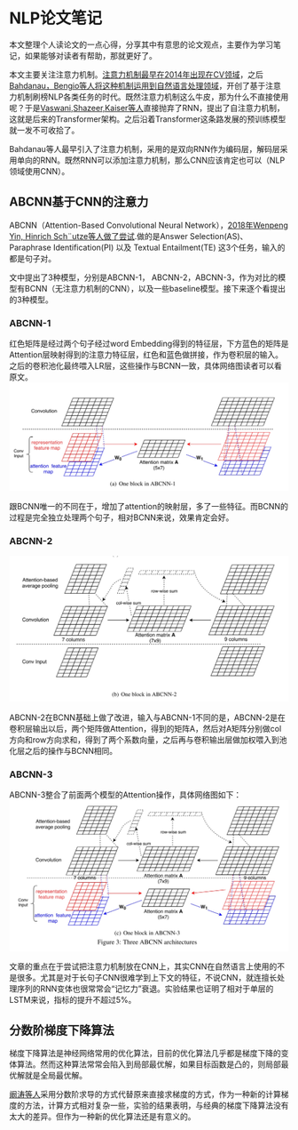 # NLP论文笔记
本文整理个人读论文的一点心得，分享其中有意思的论文观点，主要作为学习笔记，如果能够对读者有帮助，那就更好了。

本文主要关注注意力机制。[注意力机制最早在2014年出现在CV领域](1 "Mnih, V., Heess, N., Graves, A., & Kavukcuoglu, K. (2014). Recurrent models of visual attention. Advances in Neural Information Processing Systems, 3(January), 2204–2212.")，之后[Bahdanau，Bengio等人将这种机制运用到自然语言处理领域](1 "Bahdanau, D., Cho, K. H., & Bengio, Y. (2015). Neural machine translation by jointly learning to align and translate. 3rd International Conference on Learning Representations, ICLR 2015 - Conference Track Proceedings, 1–15.")，开创了基于注意力机制刷榜NLP各类任务的时代。既然注意力机制这么牛皮，那为什么不直接使用呢？于是[Vaswani,Shazeer,Kaiser等人](1 "Vaswani, A., Shazeer, N., Parmar, N., Uszkoreit, J., Jones, L., Gomez, A. N., Kaiser, Ł., & Polosukhin, I. (2017). Attention is all you need. Advances in Neural Information Processing Systems, 2017-Decem(Nips), 5999–6009.")直接抛弃了RNN，提出了自注意力机制，这就是后来的Transformer架构。之后沿着Transformer这条路发展的预训练模型就一发不可收拾了。

Bahdanau等人最早引入了注意力机制，采用的是双向RNN作为编码层，解码层采用单向的RNN。既然RNN可以添加注意力机制，那么CNN应该肯定也可以（NLP领域使用CNN）。

## ABCNN基于CNN的注意力
ABCNN（Attention-Based Convolutional Neural Network），[2018年Wenpeng Yin, Hinrich Sch¨utze等人做了尝试](1 "Yin, W., Schütze, H., Xiang, B., & Zhou, B. (2016). Erratum: “ABCNN: Attention-Based Convolutional Neural Network for Modeling Sentence Pairs.” Transactions of the Association for Computational Linguistics, 4, 566–567. https://doi.org/10.1162/tacl_a_00244").做的是Answer Selection(AS)、Paraphrase Identification(PI) 以及 Textual Entailment(TE) 这3个任务，输入的都是句子对。

文中提出了3种模型，分别是ABCNN-1， ABCNN-2，ABCNN-3，作为对比的模型有BCNN（无注意力机制的CNN），以及一些baseline模型。接下来逐个看提出的3种模型。


### ABCNN-1
红色矩阵是经过两个句子经过word Embedding得到的特征层，下方蓝色的矩阵是Attention层映射得到的注意力特征层，红色和蓝色做拼接，作为卷积层的输入。之后的卷积池化最终喂入LR层，这些操作与BCNN一致，具体网络图读者可以看原文。
![-w882](media/16055862679352/16056030537159.jpg)

跟BCNN唯一的不同在于，增加了attention的映射层，多了一些特征。而BCNN的过程是完全独立处理两个句子，相对BCNN来说，效果肯定会好。

### ABCNN-2
![-w899](media/16055862679352/16056037001529.jpg)

ABCNN-2在BCNN基础上做了改进，输入与ABCNN-1不同的是，ABCNN-2是在卷积层输出以后，两个矩阵做Attention，得到的矩阵A，然后对A矩阵分别做col方向和row方向求和，得到了两个系数向量，之后再与卷积输出层做加权喂入到池化层之后的操作与BCNN相同。

### ABCNN-3
ABCNN-3整合了前面两个模型的Attention操作，具体网络图如下：
![-w882](media/16055862679352/16056041523072.jpg)

文章的重点在于尝试把注意力机制放在CNN上，其实CNN在自然语言上使用的不是很多。尤其是对于长句子CNN很难学到上下文的特征，不说CNN，就连擅长处理序列的RNN变体也很常常会“记忆力”衰退。实验结果也证明了相对于单层的LSTM来说，指标的提升不超过5%。

## 分数阶梯度下降算法
梯度下降算法是神经网络常用的优化算法，目前的优化算法几乎都是梯度下降的变体算法。然而这种算法常常会陷入到局部最优解，如果目标函数是凸的，则局部最优解就是全局最优解。

[阚涛等人](1 "Tao, K., & , GAO Zhe, Y. C. (2020). 采用分数阶动量的卷积神经网络随机梯度下降法. 模式识别与人工智能, 33(6).")采用分数阶求导的方式代替原来直接求梯度的方式，作为一种新的计算梯度的方法，计算方式相对复杂一些，实验的结果表明，与经典的梯度下降算法没有太大的差异。但作为一种新的优化算法还是有意义的。


